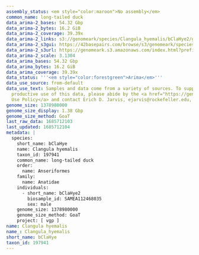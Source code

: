 ```yaml
---
assembly_status: <em style="color:maroon">No assembly</em>
common_name: long-tailed duck
data_arima-2_bases: 54.32 Gbp
data_arima-2_bytes: 16.2 GiB
data_arima-2_coverage: 39.39x
data_arima-2_links: s3://genomeark/species/Clangula_hyemalis/bClaHye2/genomic_data/arima/<br>
data_arima-2_s3gui: https://42basepairs.com/browse/s3/genomeark/species/Clangula_hyemalis/bClaHye2/genomic_data/arima/
data_arima-2_s3url: https://genomeark.s3.amazonaws.com/index.html?prefix=species/Clangula_hyemalis/bClaHye2/genomic_data/arima/
data_arima-2_scale: 3.1304
data_arima_bases: 54.32 Gbp
data_arima_bytes: 16.2 GiB
data_arima_coverage: 39.39x
data_status: '''<em style="color:forestgreen">Arima</em>'''
data_use_source: from-default
data_use_text: Samples and data come from a variety of sources. To support fair and
  productive use of this data, please abide by the <a href="https://genome10k.soe.ucsc.edu/data-use-policies/">Data
  Use Policy</a> and contact Erich D. Jarvis, ejarvis@rockefeller.edu, with any questions.
genome_size: 1378980000
genome_size_display: 1.38 Gbp
genome_size_method: GoaT
last_raw_data: 1685712103
last_updated: 1685712104
metadata: |
  species:
    short_name: bClaHye
    name: Clangula hyemalis
    taxon_id: 197941
    common_name: long-tailed duck
    order:
      name: Anseriformes
    family:
      name: Anatidae
    individuals:
      - short_name: bClaHye2
        biosample_id: SAMEA112468035
        sex: male
    genome_size: 1378980000
    genome_size_method: GoaT
    project: [ vgp ]
name: Clangula hyemalis
name_: Clangula_hyemalis
short_name: bClaHye
taxon_id: 197941
---
```

